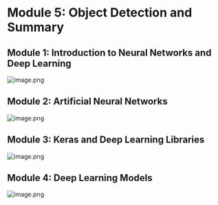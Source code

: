 

# Module 5: Object Detection and Summary
## Module 1: Introduction to Neural Networks and Deep Learning
![image.png](https://prod-files-secure.s3.us-west-2.amazonaws.com/03e82b26-cccb-4906-bb56-adabcbdc0655/a8d40bcb-c482-4026-8872-311e16b2dc63/image.png?X-Amz-Algorithm=AWS4-HMAC-SHA256&X-Amz-Content-Sha256=UNSIGNED-PAYLOAD&X-Amz-Credential=ASIAZI2LB466YNF5O6L3%2F20250201%2Fus-west-2%2Fs3%2Faws4_request&X-Amz-Date=20250201T111057Z&X-Amz-Expires=3600&X-Amz-Security-Token=IQoJb3JpZ2luX2VjEMj%2F%2F%2F%2F%2F%2F%2F%2F%2F%2FwEaCXVzLXdlc3QtMiJIMEYCIQCsRLDsfRTOgeeSuEfalGYp9wOvsRn981XUXsvxC8rj0gIhAOTWNPVheFvYua5tSeagAASqgIpbPYlgL3xLdQAlDZntKogECNH%2F%2F%2F%2F%2F%2F%2F%2F%2F%2FwEQABoMNjM3NDIzMTgzODA1IgyeU4QGdcnEOF3Icm0q3AOGlp46zGjIcmNKa923LekM2Bmxmg4VuIQiPSZaTN8QQWuc1hM9onJ5OnqecRBDp2QAn5dl8ghI2OBQd%2Br7u4qp5H4FI0N3hznMuvK0d9A7ZmJLluagEmdexSqj4VU%2Fp1XnFUqnHl54coxE7OdQC7qAAphNbYIahRL4bK1COcgR5qP2BhXCQrcZwq4WVTctW%2BPvdz0Js0c6EUhHVP9z70r1hR6n%2FAta1xGl2sG9uasoGWKlcrOmKMw8T7Z1OeKIC2oN4PAN0fHLN5qIIFVl3hU3vLVtl7bF%2BGjQImfu3V1G6l6lEC36eVcgUl7bjBI3JxIASa3dY47V5fPQSmBZZihRuNerPpxoNe571eo6XHFSxCRB6Kpm7Y6JupFKFt4pk4jDi7RUmSUa4TpRxlff6AMWpLAHohHj%2BvbSrlPOR%2FzpJDDpfQ8ije%2BkeoNEtaUQbG3zP67f0oeFR6MbVN59wPa26kt%2BwnCvOxBnDDuric3PlfCvUIugLcQyeA%2FbkmnD3cQ3qmG0S4vVF2bdlXNyRm1fchIXsCvztQgcWNxUN5Ynsm5%2F1UCSYQnavu0O3bzIRGzxtWobAZorJBDbNy%2BEwl2ptsBLb0gTh0GgfPyvEeQubBhDmNsrlmkOQjkeljDdpPe8BjqkAY6TAECp4bWry9jC60OySVbiAqvqadWWwAHZpbWD40dauV2VyCOgn%2Fgmkn7yY9A3HGopaYKikHxnK4NrtU1ppsNIc4WUdcmT5Eie5H9C%2BEpgekJv85jBz%2BqZgIZegAGxtrykgpPhJf6GyX5eYYvdL%2FTuRTN0vGmcs0V%2B72t6gHpSdhumMGOc6e2L8eGQgRHyVE1e%2FISDJG4Mo9g9gPNgW0u7i3tZ&X-Amz-Signature=7943b5a709c041d296942c4628f96ae63ce7954af03bdbeac49e43cba992eb28&X-Amz-SignedHeaders=host&x-id=GetObject)
## Module 2: Artificial Neural Networks
![image.png](https://prod-files-secure.s3.us-west-2.amazonaws.com/03e82b26-cccb-4906-bb56-adabcbdc0655/5157ca89-62da-41d9-a98f-6432b71047a9/image.png?X-Amz-Algorithm=AWS4-HMAC-SHA256&X-Amz-Content-Sha256=UNSIGNED-PAYLOAD&X-Amz-Credential=ASIAZI2LB466YNF5O6L3%2F20250201%2Fus-west-2%2Fs3%2Faws4_request&X-Amz-Date=20250201T111057Z&X-Amz-Expires=3600&X-Amz-Security-Token=IQoJb3JpZ2luX2VjEMj%2F%2F%2F%2F%2F%2F%2F%2F%2F%2FwEaCXVzLXdlc3QtMiJIMEYCIQCsRLDsfRTOgeeSuEfalGYp9wOvsRn981XUXsvxC8rj0gIhAOTWNPVheFvYua5tSeagAASqgIpbPYlgL3xLdQAlDZntKogECNH%2F%2F%2F%2F%2F%2F%2F%2F%2F%2FwEQABoMNjM3NDIzMTgzODA1IgyeU4QGdcnEOF3Icm0q3AOGlp46zGjIcmNKa923LekM2Bmxmg4VuIQiPSZaTN8QQWuc1hM9onJ5OnqecRBDp2QAn5dl8ghI2OBQd%2Br7u4qp5H4FI0N3hznMuvK0d9A7ZmJLluagEmdexSqj4VU%2Fp1XnFUqnHl54coxE7OdQC7qAAphNbYIahRL4bK1COcgR5qP2BhXCQrcZwq4WVTctW%2BPvdz0Js0c6EUhHVP9z70r1hR6n%2FAta1xGl2sG9uasoGWKlcrOmKMw8T7Z1OeKIC2oN4PAN0fHLN5qIIFVl3hU3vLVtl7bF%2BGjQImfu3V1G6l6lEC36eVcgUl7bjBI3JxIASa3dY47V5fPQSmBZZihRuNerPpxoNe571eo6XHFSxCRB6Kpm7Y6JupFKFt4pk4jDi7RUmSUa4TpRxlff6AMWpLAHohHj%2BvbSrlPOR%2FzpJDDpfQ8ije%2BkeoNEtaUQbG3zP67f0oeFR6MbVN59wPa26kt%2BwnCvOxBnDDuric3PlfCvUIugLcQyeA%2FbkmnD3cQ3qmG0S4vVF2bdlXNyRm1fchIXsCvztQgcWNxUN5Ynsm5%2F1UCSYQnavu0O3bzIRGzxtWobAZorJBDbNy%2BEwl2ptsBLb0gTh0GgfPyvEeQubBhDmNsrlmkOQjkeljDdpPe8BjqkAY6TAECp4bWry9jC60OySVbiAqvqadWWwAHZpbWD40dauV2VyCOgn%2Fgmkn7yY9A3HGopaYKikHxnK4NrtU1ppsNIc4WUdcmT5Eie5H9C%2BEpgekJv85jBz%2BqZgIZegAGxtrykgpPhJf6GyX5eYYvdL%2FTuRTN0vGmcs0V%2B72t6gHpSdhumMGOc6e2L8eGQgRHyVE1e%2FISDJG4Mo9g9gPNgW0u7i3tZ&X-Amz-Signature=bcc831313d7f22d35c6dcf562df56a1fe08ef178b023fac35a9c6b5e816d1dd0&X-Amz-SignedHeaders=host&x-id=GetObject)
## Module 3: Keras and Deep Learning Libraries
![image.png](https://prod-files-secure.s3.us-west-2.amazonaws.com/03e82b26-cccb-4906-bb56-adabcbdc0655/5089ce50-05f1-470d-ad42-42503bf1df5f/image.png?X-Amz-Algorithm=AWS4-HMAC-SHA256&X-Amz-Content-Sha256=UNSIGNED-PAYLOAD&X-Amz-Credential=ASIAZI2LB466YNF5O6L3%2F20250201%2Fus-west-2%2Fs3%2Faws4_request&X-Amz-Date=20250201T111057Z&X-Amz-Expires=3600&X-Amz-Security-Token=IQoJb3JpZ2luX2VjEMj%2F%2F%2F%2F%2F%2F%2F%2F%2F%2FwEaCXVzLXdlc3QtMiJIMEYCIQCsRLDsfRTOgeeSuEfalGYp9wOvsRn981XUXsvxC8rj0gIhAOTWNPVheFvYua5tSeagAASqgIpbPYlgL3xLdQAlDZntKogECNH%2F%2F%2F%2F%2F%2F%2F%2F%2F%2FwEQABoMNjM3NDIzMTgzODA1IgyeU4QGdcnEOF3Icm0q3AOGlp46zGjIcmNKa923LekM2Bmxmg4VuIQiPSZaTN8QQWuc1hM9onJ5OnqecRBDp2QAn5dl8ghI2OBQd%2Br7u4qp5H4FI0N3hznMuvK0d9A7ZmJLluagEmdexSqj4VU%2Fp1XnFUqnHl54coxE7OdQC7qAAphNbYIahRL4bK1COcgR5qP2BhXCQrcZwq4WVTctW%2BPvdz0Js0c6EUhHVP9z70r1hR6n%2FAta1xGl2sG9uasoGWKlcrOmKMw8T7Z1OeKIC2oN4PAN0fHLN5qIIFVl3hU3vLVtl7bF%2BGjQImfu3V1G6l6lEC36eVcgUl7bjBI3JxIASa3dY47V5fPQSmBZZihRuNerPpxoNe571eo6XHFSxCRB6Kpm7Y6JupFKFt4pk4jDi7RUmSUa4TpRxlff6AMWpLAHohHj%2BvbSrlPOR%2FzpJDDpfQ8ije%2BkeoNEtaUQbG3zP67f0oeFR6MbVN59wPa26kt%2BwnCvOxBnDDuric3PlfCvUIugLcQyeA%2FbkmnD3cQ3qmG0S4vVF2bdlXNyRm1fchIXsCvztQgcWNxUN5Ynsm5%2F1UCSYQnavu0O3bzIRGzxtWobAZorJBDbNy%2BEwl2ptsBLb0gTh0GgfPyvEeQubBhDmNsrlmkOQjkeljDdpPe8BjqkAY6TAECp4bWry9jC60OySVbiAqvqadWWwAHZpbWD40dauV2VyCOgn%2Fgmkn7yY9A3HGopaYKikHxnK4NrtU1ppsNIc4WUdcmT5Eie5H9C%2BEpgekJv85jBz%2BqZgIZegAGxtrykgpPhJf6GyX5eYYvdL%2FTuRTN0vGmcs0V%2B72t6gHpSdhumMGOc6e2L8eGQgRHyVE1e%2FISDJG4Mo9g9gPNgW0u7i3tZ&X-Amz-Signature=4160a14de040b1a15aba43a729871a3aa23ecbaa441c423c858353ff7698d78b&X-Amz-SignedHeaders=host&x-id=GetObject)
## Module 4: Deep Learning Models
![image.png](https://prod-files-secure.s3.us-west-2.amazonaws.com/03e82b26-cccb-4906-bb56-adabcbdc0655/4e22fcb0-cfbc-4d28-b961-b9b8fde071f0/image.png?X-Amz-Algorithm=AWS4-HMAC-SHA256&X-Amz-Content-Sha256=UNSIGNED-PAYLOAD&X-Amz-Credential=ASIAZI2LB466YNF5O6L3%2F20250201%2Fus-west-2%2Fs3%2Faws4_request&X-Amz-Date=20250201T111057Z&X-Amz-Expires=3600&X-Amz-Security-Token=IQoJb3JpZ2luX2VjEMj%2F%2F%2F%2F%2F%2F%2F%2F%2F%2FwEaCXVzLXdlc3QtMiJIMEYCIQCsRLDsfRTOgeeSuEfalGYp9wOvsRn981XUXsvxC8rj0gIhAOTWNPVheFvYua5tSeagAASqgIpbPYlgL3xLdQAlDZntKogECNH%2F%2F%2F%2F%2F%2F%2F%2F%2F%2FwEQABoMNjM3NDIzMTgzODA1IgyeU4QGdcnEOF3Icm0q3AOGlp46zGjIcmNKa923LekM2Bmxmg4VuIQiPSZaTN8QQWuc1hM9onJ5OnqecRBDp2QAn5dl8ghI2OBQd%2Br7u4qp5H4FI0N3hznMuvK0d9A7ZmJLluagEmdexSqj4VU%2Fp1XnFUqnHl54coxE7OdQC7qAAphNbYIahRL4bK1COcgR5qP2BhXCQrcZwq4WVTctW%2BPvdz0Js0c6EUhHVP9z70r1hR6n%2FAta1xGl2sG9uasoGWKlcrOmKMw8T7Z1OeKIC2oN4PAN0fHLN5qIIFVl3hU3vLVtl7bF%2BGjQImfu3V1G6l6lEC36eVcgUl7bjBI3JxIASa3dY47V5fPQSmBZZihRuNerPpxoNe571eo6XHFSxCRB6Kpm7Y6JupFKFt4pk4jDi7RUmSUa4TpRxlff6AMWpLAHohHj%2BvbSrlPOR%2FzpJDDpfQ8ije%2BkeoNEtaUQbG3zP67f0oeFR6MbVN59wPa26kt%2BwnCvOxBnDDuric3PlfCvUIugLcQyeA%2FbkmnD3cQ3qmG0S4vVF2bdlXNyRm1fchIXsCvztQgcWNxUN5Ynsm5%2F1UCSYQnavu0O3bzIRGzxtWobAZorJBDbNy%2BEwl2ptsBLb0gTh0GgfPyvEeQubBhDmNsrlmkOQjkeljDdpPe8BjqkAY6TAECp4bWry9jC60OySVbiAqvqadWWwAHZpbWD40dauV2VyCOgn%2Fgmkn7yY9A3HGopaYKikHxnK4NrtU1ppsNIc4WUdcmT5Eie5H9C%2BEpgekJv85jBz%2BqZgIZegAGxtrykgpPhJf6GyX5eYYvdL%2FTuRTN0vGmcs0V%2B72t6gHpSdhumMGOc6e2L8eGQgRHyVE1e%2FISDJG4Mo9g9gPNgW0u7i3tZ&X-Amz-Signature=5963701472883b15695a74c0287d20c0ae03b2255017295c782b34b58683ac4e&X-Amz-SignedHeaders=host&x-id=GetObject)